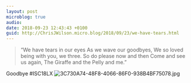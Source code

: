 ```yaml
---
layout: post
microblog: true
audio: 
date: 2018-09-23 12:43:43 +0100
guid: http://ChrisJWilson.micro.blog/2018/09/23/we-have-tears.html
---
```

>“We have tears in our eyes
As we wave our goodbyes,
We so loved being with you, we three.
So do please now and then
Come and see us again,
The Giraffe and the Pelly and me.” 

Goodbye #ISC18LX 
![3C730A74-48F8-4066-86F0-938B4BF75078.jpg](http://chrisjwilson.me/uploads/2018/984bb93a38.jpg)
